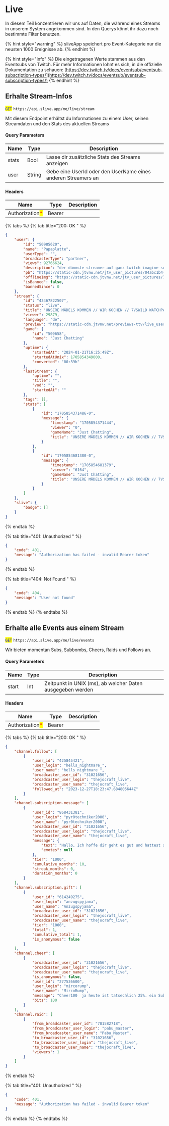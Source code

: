 # Live

In diesem Teil konzentrieren wir uns auf Daten, die während eines Streams in unserem System angekommen sind. In den Querys könnt ihr dazu noch bestimmte Filter benutzen.&#x20;

{% hint style="warning" %}
sliveApp speichert pro Event-Kategorie nur die neusten 1000 Ereignisse ab.
{% endhint %}

{% hint style="info" %}
Die eingetragenen Werte stammen aus den Eventsubs von Twitch. Für mehr Informationen lohnt es sich, in die offizielle Dokumentation zu schauen: [https://dev.twitch.tv/docs/eventsub/eventsub-subscription-types/](https://dev.twitch.tv/docs/eventsub/eventsub-subscription-types/)
{% endhint %}

## Erhalte Stream-Infos

<mark style="color:blue;">`GET`</mark> `https://api.slive.app/me/live/stream`

Mit diesem Endpoint erhältst du Informationen zu einem User, seinen Streamdaten und den Stats des aktuellen Streams

#### Query Parameters

| Name  | Type   | Description                                                   |
| ----- | ------ | ------------------------------------------------------------- |
| stats | Bool   | Lasse dir zusätzliche Stats des Streams anzeigen              |
| user  | String | Gebe eine UserId oder den UserName eines anderen Streamers an |

#### Headers

| Name                                            | Type   | Description |
| ----------------------------------------------- | ------ | ----------- |
| Authorization<mark style="color:red;">\*</mark> | Bearer |             |

{% tabs %}
{% tab title="200: OK " %}
```json
{
	"user": {
		"id": "50985620",
		"name": "Papaplatte",
		"userType": "",
		"broadcasterType": "partner",
		"views": 92766624,
		"description": "der dümmste streamer auf ganz twitch imagine subbing to papaplatte OMEGALUL so trash unlustig unkreativ nicht gut in video spielen, wer hier sein geld lässt ist einfach nur dämlich",
		"pb": "https://static-cdn.jtvnw.net/jtv_user_pictures/04abc1b4-7bad-4b55-8da8-c0f1cf031bda-profile_image-300x300.png",
		"offlineImg": "https://static-cdn.jtvnw.net/jtv_user_pictures/712ebbeb-2bdf-4d67-8159-d6d27752c791-channel_offline_image-1920x1080.jpeg",
		"isBanned": false,
		"bannedSince": 0
	},
	"stream": {
		"id": "43467822507",
		"status": "live",
		"title": "UNSERE MÄDELS KOMMEN // WIR KOCHEN // 7VSWILD WATCHPARTY LETZTE FOLGE // SNOWTRIP TAG 8",
		"viewer": 29879,
		"language": "de",
		"preview": "https://static-cdn.jtvnw.net/previews-ttv/live_user_papaplatte-1920x1080.jpg?1705856711426",
		"game": {
			"id": "509658",
			"name": "Just Chatting"
		},
		"uptime": {
			"startedAt": "2024-01-21T16:25:49Z",
			"startedAtUnix": 1705854349000,
			"converted": "00:39h"
		},
		"lastStream": {
			"uptime": "",
			"title": "",
			"vod": "",
			"startedAt": ""
		},
		"tags": [],
		"stats": [
			{
				"id": "1705854371486-0",
				"message": {
					"timestamp": "1705854371444",
					"viewer": "0",
					"gameName": "Just Chatting",
					"title": "UNSERE MÄDELS KOMMEN // WIR KOCHEN // 7VSWILD WATCHPARTY LETZTE FOLGE // SNOWTRIP TAG 8"
				}
			},
			{
				"id": "1705854681380-0",
				"message": {
					"timestamp": "1705854681379",
					"viewer": "6164",
					"gameName": "Just Chatting",
					"title": "UNSERE MÄDELS KOMMEN // WIR KOCHEN // 7VSWILD WATCHPARTY LETZTE FOLGE // SNOWTRIP TAG 8"
				}
			}
		]
	},
	"slive": {
		"badge": []
	}
}
```
{% endtab %}

{% tab title="401: Unauthorized " %}
```json
{
	"code": 401,
	"message": "Authorization has failed - invalid Bearer token"
}
```
{% endtab %}

{% tab title="404: Not Found " %}
```json
{
	"code": 404,
	"message": "User not found"
}
```
{% endtab %}
{% endtabs %}

## Erhalte alle Events aus einem Stream

<mark style="color:blue;">`GET`</mark> `https://api.slive.app/me/live/events`

Wir bieten momentan Subs, Subbombs, Cheers, Raids und Follows an.

#### Query Parameters

| Name  | Type | Description                                                |
| ----- | ---- | ---------------------------------------------------------- |
| start | Int  | Zeitpunkt in UNIX (ms), ab welcher Daten ausgegeben werden |

#### Headers

| Name                                            | Type   | Description |
| ----------------------------------------------- | ------ | ----------- |
| Authorization<mark style="color:red;">\*</mark> | Bearer |             |

{% tabs %}
{% tab title="200: OK " %}
```json
{
	"channel.follow": [
		{
			"user_id": "425845421",
			"user_login": "hells_nightmare_",
			"user_name": "hells_nightmare_",
			"broadcaster_user_id": "31021656",
			"broadcaster_user_login": "thejocraft_live",
			"broadcaster_user_name": "thejocraft_live",
			"followed_at": "2023-12-27T18:23:47.684805644Z"
		}
	],
	"channel.subscription.message": [
		{
			"user_id": "868431381",
			"user_login": "pyr0techniker2000",
			"user_name": "pyr0techniker2000",
			"broadcaster_user_id": "31021656",
			"broadcaster_user_login": "thejocraft_live",
			"broadcaster_user_name": "thejocraft_live",
			"message": {
				"text": "Hallo, Ich hoffe dir geht es gut und hattest schöne Feiertage",
				"emotes": null
			},
			"tier": "1000",
			"cumulative_months": 10,
			"streak_months": 0,
			"duration_months": 0
		}
	],
	"channel.subscription.gift": [
		{
			"user_id": "614249275",
			"user_login": "anzugspyjama",
			"user_name": "Anzugspyjama",
			"broadcaster_user_id": "31021656",
			"broadcaster_user_login": "thejocraft_live",
			"broadcaster_user_name": "thejocraft_live",
			"tier": "1000",
			"total": 1,
			"cumulative_total": 1,
			"is_anonymous": false
		}
	],
	"channel.cheer": [
		{
			"broadcaster_user_id": "31021656",
			"broadcaster_user_login": "thejocraft_live",
			"broadcaster_user_name": "thejocraft_live",
			"is_anonymous": false,
			"user_id": "277536600",
			"user_login": "mircorump",
			"user_name": "MircoRump",
			"message": "Cheer100  ja heute ist tatsechlich 25%. ein Sub kostet 2.99€",
			"bits": 100
		}
	],
	"channel.raid": [
		{
			"from_broadcaster_user_id": "781582718",
			"from_broadcaster_user_login": "pabu_master",
			"from_broadcaster_user_name": "Pabu_Master",
			"to_broadcaster_user_id": "31021656",
			"to_broadcaster_user_login": "thejocraft_live",
			"to_broadcaster_user_name": "thejocraft_live",
			"viewers": 1
		}
	]
}
```
{% endtab %}

{% tab title="401: Unauthorized " %}
```json
{
	"code": 401,
	"message": "Authorization has failed - invalid Bearer token"
}
```
{% endtab %}
{% endtabs %}
